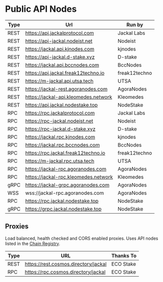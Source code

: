 # Public API Nodes

| Type | Url                                 | Run by        |
|------|-------------------------------------|---------------|
| REST | https://api.jackalprotocol.com      | Jackal Labs   |
| REST | https://api-jackal.nodeist.net      | Nodeist       |
| REST | https://jackal.api.kjnodes.com      | kjnodes       |
| REST | https://api-jackal.d-stake.xyz      | D-stake       |
| REST | https://jackal.api.bccnodes.com     | BccNodes      |
| REST | https://api.jackal.freak12techno.io | freak12techno |
| REST | https://m-jackal.api.utsa.tech      | UTSA          |
| REST | https://jackal-rest.agoranodes.com  | AgoraNodes    |
| REST | https://jackal-api.kleomedes.network| Kleomedes     |
| REST | https://api.jackal.nodestake.top    | NodeStake     |
| RPC  | https://rpc.jackalprotocol.com      | Jackal Labs   |
| RPC  | https://rpc-jackal.nodeist.net      | Nodeist       |
| RPC  | https://rpc-jackal.d-stake.xyz      | D-stake       |
| RPC  | https://jackal.rpc.kjnodes.com      | kjnodes       |
| RPC  | https://jackal.rpc.bccnodes.com     | BccNodes      |
| RPC  | https://rpc.jackal.freak12techno.io | freak12techno |
| RPC  | https://m-jackal.rpc.utsa.tech      | UTSA          |
| RPC  | https://jackal-rpc.agoranodes.com   | AgoraNodes    |
| RPC  | https://jackal-rpc.kleomedes.network| Kleomedes     |
| gRPC | https://jackal-grpc.agoranodes.com  | AgoraNodes    |
| WSS  | wss://jackal-rpc.agoranodes.com     | AgoraNodes    |
| RPC  | https://rpc.jackal.nodestake.top    | NodeStake     |
| gRPC | https://grpc.jackal.nodestake.top   | NodeStake     |

## Proxies

Load balanced, health checked and CORS enabled proxies. Uses API nodes listed in the [Chain Registry](https://github.com/cosmos/chain-registry/blob/master/jackal/chain.json#L82).

| Type | URL                                  | Thanks To |
|------|--------------------------------------|-----------|
| REST | https://rest.cosmos.directory/jackal | ECO Stake |
| RPC  | https://rpc.cosmos.directory/jackal  | ECO Stake |